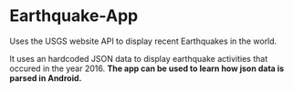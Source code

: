 # Earthquake-App
Uses the USGS website API to display recent Earthquakes in the world.

It uses an hardcoded JSON data to display earthquake activities that occured in the year 2016.
<b>The app can be used to learn how json data is parsed in Android.<b>
  

